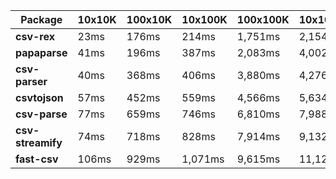| Package | 10x10K | 100x10K | 10x100K | 100x100K | 10x1000K 
|---------|---|---|---|---|---
| **csv-rex** | 23ms | 176ms | 214ms | 1,751ms | 2,154ms 
| **papaparse** | 41ms | 196ms | 387ms | 2,083ms | 4,002ms 
| **csv-parser** | 40ms | 368ms | 406ms | 3,880ms | 4,276ms 
| **csvtojson** | 57ms | 452ms | 559ms | 4,566ms | 5,634ms 
| **csv-parse** | 77ms | 659ms | 746ms | 6,810ms | 7,988ms 
| **csv-streamify** | 74ms | 718ms | 828ms | 7,914ms | 9,132ms 
| **fast-csv** | 106ms | 929ms | 1,071ms | 9,615ms | 11,121ms 
